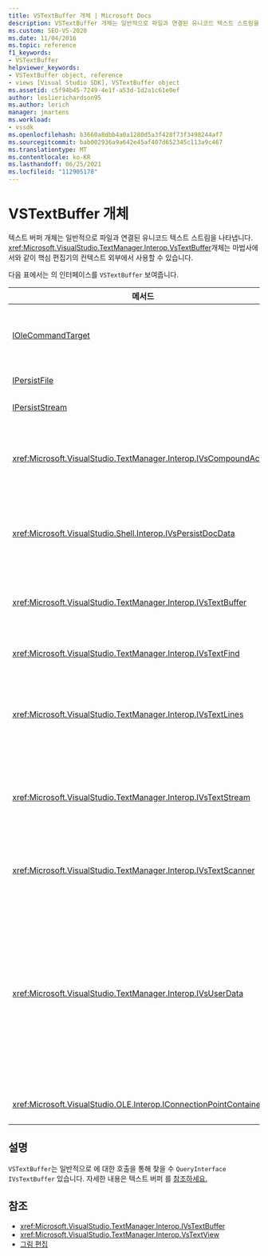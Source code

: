 ```yaml
---
title: VSTextBuffer 개체 | Microsoft Docs
description: VSTextBuffer 개체는 일반적으로 파일과 연결된 유니코드 텍스트 스트림을 나타냅니다. 이 문서에서는 VSTextBuffer의 인터페이스를 나열합니다.
ms.custom: SEO-VS-2020
ms.date: 11/04/2016
ms.topic: reference
f1_keywords:
- VSTextBuffer
helpviewer_keywords:
- VSTextBuffer object, reference
- views [Visual Studio SDK], VSTextBuffer object
ms.assetid: c5f94b45-7249-4e1f-a53d-1d2a1c61e0ef
author: leslierichardson95
ms.author: lerich
manager: jmartens
ms.workload:
- vssdk
ms.openlocfilehash: b3660a8dbb4a0a1280d5a3f428f73f3498244af7
ms.sourcegitcommit: bab002936a9a642e45af407d652345c113a9c467
ms.translationtype: MT
ms.contentlocale: ko-KR
ms.lasthandoff: 06/25/2021
ms.locfileid: "112905178"
---
```

# <a name="vstextbuffer-object"></a>VSTextBuffer 개체
텍스트 버퍼 개체는 일반적으로 파일과 연결된 유니코드 텍스트 스트림을 나타냅니다. <xref:Microsoft.VisualStudio.TextManager.Interop.VsTextBuffer>개체는 마법사에서와 같이 핵심 편집기의 컨텍스트 외부에서 사용할 수 있습니다.

 다음 표에서는 의 인터페이스를 `VSTextBuffer` 보여줍니다.

|메서드|설명|
|------------|-----------------|
|[IOleCommandTarget](/windows/desktop/api/docobj/nn-docobj-iolecommandtarget)|표준 OLE 인터페이스. 버퍼에서 실행 취소/다시 실행 처리에 사용됩니다.|
|[IPersistFile](/windows/desktop/api/objidl/nn-objidl-ipersistfile)|표준 OLE 인터페이스.|
|[IPersistStream](/windows/desktop/api/objidl/nn-objidl-ipersiststream)|표준 OLE 인터페이스.|
|<xref:Microsoft.VisualStudio.TextManager.Interop.IVsCompoundAction>|복합 작업(즉, 단일 실행 취소/다시 실행 단위로 그룹화되는 작업)을 만들 수 있습니다.|
|<xref:Microsoft.VisualStudio.Shell.Interop.IVsPersistDocData>|텍스트 버퍼에서 관리하는 문서 데이터의 지속성을 사용하도록 설정합니다.|
|<xref:Microsoft.VisualStudio.TextManager.Interop.IVsTextBuffer>|기본 서비스를 제공합니다. 많은 클라이언트에서 사용됩니다.|
|<xref:Microsoft.VisualStudio.TextManager.Interop.IVsTextFind>|버퍼를 검색하는 데 사용됩니다.|
|<xref:Microsoft.VisualStudio.TextManager.Interop.IVsTextLines>|2차원 좌표를 사용하여 읽기 및 쓰기 기능을 제공합니다. `IVsTextBuffer`에서 상속됩니다.|
|<xref:Microsoft.VisualStudio.TextManager.Interop.IVsTextStream>|1차원 좌표를 사용하여 읽기 및 쓰기 기능을 제공합니다. `IVsTextBuffer`에서 상속됩니다.|
|<xref:Microsoft.VisualStudio.TextManager.Interop.IVsTextScanner>|버퍼의 텍스트에 대한 스트림 지향의 빠른 순차적 액세스를 제공합니다.|
|<xref:Microsoft.VisualStudio.TextManager.Interop.IVsUserData>|속성의 제네릭 컬렉션에 대한 액세스를 제공합니다. 가장 중요한 속성은 버퍼의 이름 또는 모니커입니다. GUID를 만들고 키로 사용하여 이 인터페이스를 사용하여 버퍼에 사용자 고유의 임의 데이터를 저장할 수 있습니다.|
|<xref:Microsoft.VisualStudio.OLE.Interop.IConnectionPointContainer>|이벤트에 대한 연결 지점을 지원합니다.|

## <a name="remarks"></a>설명
 `VSTextBuffer`는 일반적으로 에 대한 호출을 통해 찾을 수 `QueryInterface` `IVsTextBuffer` 있습니다. 자세한 내용은 텍스트 버퍼 를 [참조하세요.](/previous-versions/visualstudio/visual-studio-2015/extensibility/accessing-the-text-buffer-by-using-the-legacy-api?preserve-view=true&view=vs-2015)

## <a name="see-also"></a>참조
- <xref:Microsoft.VisualStudio.TextManager.Interop.IVsTextBuffer>
- <xref:Microsoft.VisualStudio.TextManager.Interop.VsTextView>
- [그림 편집](https://www.microsoft.com/download/details.aspx?id=55984)